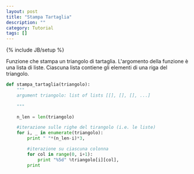 ```yaml
---
layout: post
title: "Stampa Tartaglia"
description: ""
category: Tutorial
tags: []
---
```

{% include JB/setup %}

Funzione che stampa un triangolo di tartaglia.
L'argomento della funzione è una lista di liste. 
Ciascuna lista contiene gli elementi di una riga del triangolo.

```python
def stampa_tartaglia(triangolo):
    """
    argument triangolo: list of lists [[], [], [], ...]
    
    """

    n_len = len(triangolo)

    #iterazione sulle righe del tirangolo (i.e. le liste)
    for i, _ in enumerate(triangolo):
        print " "*(n_len-i)*3,

        #iterazione su ciascuna colonna
        for col in range(0, i+1):
            print "%5d" %triangolo[i][col],
        print 

```
